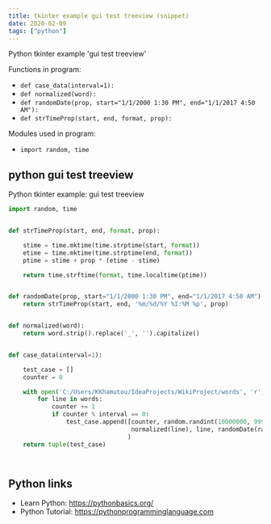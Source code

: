 ```yaml
---
title: tkinter example gui test treeview (snippet)
date: 2020-02-09
tags: ["python"]
---
```

Python tkinter example 'gui test treeview'

Functions in program: 
* `def case_data(interval=1):`
* `def normalized(word):`
* `def randomDate(prop, start="1/1/2000 1:30 PM", end="1/1/2017 4:50 AM"):`
* `def strTimeProp(start, end, format, prop):`

Modules used in program: 
* `import random, time`

## python gui test treeview

Python tkinter example: gui test treeview

```python
import random, time


def strTimeProp(start, end, format, prop):

    stime = time.mktime(time.strptime(start, format))
    etime = time.mktime(time.strptime(end, format))
    ptime = stime + prop * (etime - stime)

    return time.strftime(format, time.localtime(ptime))


def randomDate(prop, start="1/1/2000 1:30 PM", end="1/1/2017 4:50 AM"):
    return strTimeProp(start, end, '%m/%d/%Y %I:%M %p', prop)


def normalized(word):
    return word.strip().replace('_', '').capitalize()


def case_data(interval=1):

    test_case = []
    counter = 0

    with open('C:/Users/KKhamutou/IdeaProjects/WikiProject/words', 'r') as words:
        for line in words:
            counter += 1
            if counter % interval == 0:
                test_case.append([counter, random.randint(10000000, 99999999),
                                  normalized(line), line, randomDate(random.random())]
                                 )
    return tuple(test_case)




```

## Python links

- Learn Python: https://pythonbasics.org/
- Python Tutorial: https://pythonprogramminglanguage.com
